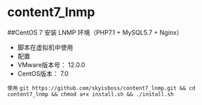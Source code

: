 # content7_lnmp
##CentOS 7 安装 LNMP 环境（PHP7.1 + MySQL5.7 + Nginx）

- 脚本在虚拟机中使用
- 配置
- VMware版本号： 12.0.0
- CentOS版本： 7.0

`使用`
`git https://github.com/skyisboss/content7_lnmp.git && cd content7_lnmp && chmod a+x install.sh && ./install.sh`


